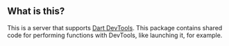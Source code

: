 ## What is this?

This is a server that supports [Dart DevTools](https://pub.dartlang.org/packages/devtools).
This package contains shared code for performing functions with DevTools, like launching it, for example.